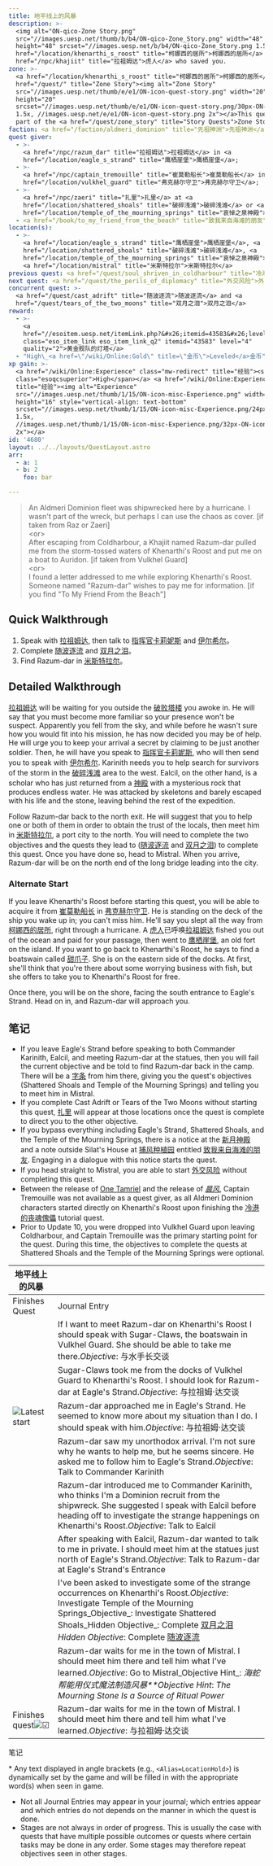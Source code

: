 ```yaml
---
title: 地平线上的风暴
description: >-
  <img alt="ON-qico-Zone Story.png"
  src="//images.uesp.net/thumb/b/b4/ON-qico-Zone_Story.png" width="48"
  height="48" srcset="//images.uesp.net/b/b4/ON-qico-Zone_Story.png 1.5x">前往<a
  href="/location/khenarthi_s_roost" title="柯娜西的居所">柯娜西的居所</a> to find the <a
  href="/npc/khajiit" title="拉祖姆达">虎人</a> who saved you.
zone: >-
  <a href="/location/khenarthi_s_roost" title="柯娜西的居所">柯娜西的居所</a><br><a
  href="/quest/" title="Zone Story"><img alt="Zone Story"
  src="//images.uesp.net/thumb/e/e1/ON-icon-quest-story.png" width="20"
  height="20"
  srcset="//images.uesp.net/thumb/e/e1/ON-icon-quest-story.png/30px-ON-icon-quest-story.png
  1.5x, //images.uesp.net/e/e1/ON-icon-quest-story.png 2x"></a>This quest is
  part of the <a href="/quest/zone_story" title="Story Quests">Zone Story</a>
faction: <a href="/faction/aldmeri_dominion" title="先祖神洲">先祖神洲</a>
quest giver:
  - >-
    <a href="/npc/razum_dar" title="拉祖姆达">拉祖姆达</a> in <a
    href="/location/eagle_s_strand" title="鹰栖崖堡">鹰栖崖堡</a>;
  - >-
    <a href="/npc/captain_tremouille" title="崔莫勒船长">崔莫勒船长</a> in <a
    href="/location/vulkhel_guard" title="弗克赫尔守卫">弗克赫尔守卫</a>;
  - >-
    <a href="/npc/zaeri" title="扎里">扎里</a> at <a
    href="/location/shattered_shoals" title="破碎浅滩">破碎浅滩</a> or <a
    href="/location/temple_of_the_mourning_springs" title="哀悼之泉神殿">哀悼之泉神殿</a>;
  - <a href="/book/to_my_friend_from_the_beach" title="致我来自海滩的朋友">致我来自海滩的朋友</a>
location(s):
  - >-
    <a href="/location/eagle_s_strand" title="鹰栖崖堡">鹰栖崖堡</a>, <a
    href="/location/shattered_shoals" title="破碎浅滩">破碎浅滩</a>, <a
    href="/location/temple_of_the_mourning_springs" title="哀悼之泉神殿">哀悼之泉神殿</a>,
    <a href="/location/mistral" title="米斯特拉尔">米斯特拉尔</a>
previous quest: <a href="/quest/soul_shriven_in_coldharbour" title="冷港的丧魂傀儡">冷港的丧魂傀儡</a>
next quest: <a href="/quest/the_perils_of_diplomacy" title="外交风险">外交风险</a>
concurrent quest: >-
  <a href="/quest/cast_adrift" title="随波逐流">随波逐流</a> and <a
  href="/quest/tears_of_the_two_moons" title="双月之泪">双月之泪</a>
reward:
  - >-
    <a
    href="//esoitem.uesp.net/itemLink.php?&#x26;itemid=43583&#x26;level=4&#x26;quality=2"
    class="eso_item_link eso_item_link_q2" itemid="43583" level="4"
    quality="2">黄金舰队的灯塔</a>
  - "High\_<a href=\"/wiki/Online:Gold\" title=\"金币\">Leveled</a>金币"
xp gain: >-
  <a href="/wiki/Online:Experience" class="mw-redirect" title="经验"><span
  class="esoqcsuperior">High</span></a> <a href="/wiki/Online:Experience"
  title="经验"><img alt="Experience"
  src="//images.uesp.net/thumb/1/15/ON-icon-misc-Experience.png" width="16"
  height="16" style="vertical-align: text-bottom"
  srcset="//images.uesp.net/thumb/1/15/ON-icon-misc-Experience.png/24px-ON-icon-misc-Experience.png
  1.5x,
  //images.uesp.net/thumb/1/15/ON-icon-misc-Experience.png/32px-ON-icon-misc-Experience.png
  2x"></a>
id: '4680'
layout: ../../layouts/QuestLayout.astro
arr:
  - a: 1
  - b: 2
    foo: bar

---
```


> An Aldmeri Dominion fleet was shipwrecked here by a hurricane. I wasn't part of the wreck, but perhaps I can use the
> chaos as cover. \[if taken from Raz or Zaeri]\
> \<or>\
> After escaping from Coldharbour, a Khajiit named Razum-dar pulled me from the storm-tossed waters of Khenarthi's Roost
> and put me on a boat to Auridon. \[if taken from Vulkhel Guard]\
> \<or>\
> I found a letter addressed to me while exploring Khenarthi's Roost. Someone named "Razum-dar" wishes to pay me for
> information. \[if you find "To My Friend From the Beach"]

## Quick Walkthrough

1. Speak with [拉祖姆达](/npc/razum_dar "拉祖姆达"), then talk to [指挥官卡莉妮斯](/npc/commander_karinith "指挥官卡莉妮斯") and
   [伊尔希尔](/npc/ealcil "伊尔希尔")。
2. Complete [随波逐流](/quest/cast_adrift "随波逐流") and [双月之泪](/quest/tears_of_the_two_moons "双月之泪")。
3. Find Razum-dar in [米斯特拉尔](/location/mistral "米斯特拉尔")。

## Detailed Walkthrough

[拉祖姆达](/npc/razum_dar "拉祖姆达") will be waiting for you outside the [破败塔楼](/location/ruined_tower "破败塔楼") you awoke in. He
will say that you must become more familiar so your presence won't be suspect. Apparently you fell from the sky, and
while before he wasn't sure how you would fit into his mission, he has now decided you may be of help. He will urge you
to keep your arrival a secret by claiming to be just another soldier. Then, he will have you speak to
[指挥官卡莉妮斯](/npc/commander_karinith "指挥官卡莉妮斯"), who will then send you to speak with [伊尔希尔](/npc/ealcil "伊尔希尔"). Karinith
needs you to help search for survivors of the storm in the [破碎浅滩](/location/shattered_shoals "破碎浅滩") area to the west.
Ealcil, on the other hand, is a scholar who has just returned from a [神殿](/location/temple "哀悼之泉神殿") with a mysterious
rock that produces endless water. He was attacked by skeletons and barely escaped with his life and the stone, leaving
behind the rest of the expedition.

Follow Razum-dar back to the north exit. He will suggest that you to help one or both of them in order to obtain the
trust of the locals, then meet him in [米斯特拉尔](/location/mistral "米斯特拉尔"), a port city to the north. You will need to
complete the two objectives and the quests they lead to ([随波逐流](/quest/cast_adrift "随波逐流") and
[双月之泪](/quest/tears_of_the_two_moons "双月之泪")) to complete this quest. Once you have done so, head to Mistral. When you
arrive, Razum-dar will be on the north end of the long bridge leading into the city.

### Alternate Start

If you leave Khenarthi's Roost before starting this quest, you will be able to acquire it from
[崔莫勒船长](/npc/captain_tremouille "崔莫勒船长") in [弗克赫尔守卫](/location/vulkhel_guard "弗克赫尔守卫"). He is standing on the deck of
the ship you wake up in; you can't miss him. He'll say you slept all the way from
[柯娜西的居所](/location/khenarthi_s_roost "柯娜西的居所"), right through a hurricane. A
[虎人](/wiki/Online:Khajiit "虎人")已呼唤[拉祖姆达](/npc/razum_dar "拉祖姆达") fished you out of the ocean and paid for your passage,
then went to [鹰栖崖堡](/location/eagle_s_strand "鹰栖崖堡"), an old fort on the island. If you want to go back to Khenarthi's
Roost, he says to find a boatswain called [甜爪子](/npc/sugar_claws "甜爪子"). She is on the eastern side of the docks. At
first, she'll think that you're there about some worrying business with fish, but she offers to take you to Khenarthi's
Roost for free.

Once there, you will be on the shore, facing the south entrance to Eagle's Strand. Head on in, and Razum-dar will
approach you.

## 笔记

- If you leave Eagle's Strand before speaking to both Commander Karinith, Ealcil, and meeting Razum-dar at the statues,
  then you will fail the current objective and be told to find Razum-dar back in the camp. There will be a
  [字条](/book/note "拉祖姆达的字条") from him there, giving you the quest's objectives (Shattered Shoals and Temple of the
  Mourning Springs) and telling you to meet him in Mistral.
- If you complete Cast Adrift or Tears of the Two Moons without starting this quest, [扎里](/npc/zaeri "扎里") will appear
  at those locations once the quest is complete to direct you to the other objective.
- If you bypass everything including Eagle's Strand, Shattered Shoals, and the Temple of the Mourning Springs, there is
  a notice at the [新月神殿](/location/temple_of_the_crescent_moons "新月神殿") and a note outside Silat's House at
  [捕风种植园](/location/windcatcher_plantation "捕风种植园") entitled [致我来自海滩的朋友](/book/to_my_friend_from_the_beach "致我来自海滩的朋友").
  Engaging in a dialogue with this notice starts the quest.
- If you head straight to Mistral, you are able to start [外交风险](/quest/the_perils_of_diplomacy "外交风险") without
  completing this quest.
- Between the release of [One Tamriel](/wiki/Online:One_Tamriel "One Tamriel") and the release of
  _[晨风](/wiki/Online:Morrowind "晨风")_, Captain Tremouille was not available as a quest giver, as all Aldmeri Dominion
  characters started directly on Khenarthi's Roost upon finishing the
  [冷港的丧魂傀儡](/quest/soul_shriven_in_coldharbour "冷港的丧魂傀儡") tutorial quest.
- Prior to Update 10, you were dropped into Vulkhel Guard upon leaving Coldharbour, and Captain Tremouille was the
  primary starting point for the quest. During this time, the objectives to complete the quests at Shattered Shoals and
  the Temple of the Mourning Springs were optional.

| 地平线上的风暴                                                   |                                                                                                                                                                                                                                                                                                                              |
| --------------------------------------------------------- | ---------------------------------------------------------------------------------------------------------------------------------------------------------------------------------------------------------------------------------------------------------------------------------------------------------------------------- |
| Finishes Quest                                            | Journal Entry                                                                                                                                                                                                                                                                                                                |
|                                                           | If I want to meet Razum-dar on Khenarthi's Roost I should speak with Sugar-Claws, the boatswain in Vulkhel Guard. She should be able to take me there._Objective_: 与水手长交谈                                                                                                                                                    |
|                                                           | Sugar-Claws took me from the docks of Vulkhel Guard to Khenarthi's Roost. I should look for Razum-dar at Eagle's Strand._Objective_: 与拉祖姆·达交谈                                                                                                                                                                                |
| ![Latest start](//images.uesp.net/5/5e/Blue_chevron.png)  | Razum-dar approached me in Eagle's Strand. He seemed to know more about my situation than I do. I should speak with him._Objective_: 与拉祖姆·达交谈                                                                                                                                                                                |
|                                                           | Razum-dar saw my unorthodox arrival. I'm not sure why he wants to help me, but he seems sincere. He asked me to follow him to Eagle's Strand._Objective_: Talk to Commander Karinith                                                                                                                                         |
|                                                           | Razum-dar introduced me to Commander Karinith, who thinks I'm a Dominion recruit from the shipwreck. She suggested I speak with Ealcil before heading off to investigate the strange happenings on Khenarthi's Roost._Objective_: Talk to Ealcil                                                                             |
|                                                           | After speaking with Ealcil, Razum-dar wanted to talk to me in private. I should meet him at the statues just north of Eagle's Strand._Objective_: Talk to Razum-dar at Eagle's Strand's Entrance                                                                                                                             |
|                                                           | I've been asked to investigate some of the strange occurrences on Khenarthi's Roost._Objective_: Investigate Temple of the Mourning Springs_Objective_: Investigate Shattered Shoals_Hidden Objective_: Complete [双月之泪](/quest/tears_of_the_two_moons "双月之泪") _Hidden Objective_: Complete [随波逐流](/quest/cast_adrift "随波逐流") |
|                                                           | Razum-dar waits for me in the town of Mistral. I should meet him there and tell him what I've learned._Objective_: Go to Mistral_Objective Hint_: _海蛇帮能用仪式魔法制造风暴**Objective Hint_: _The Mourning Stone Is a Source of Ritual Power_                                                                                          |
| Finishes quest![☑](//images.uesp.net/4/4d/Green_Tick.svg) | Razum-dar waits for me in the town of Mistral. I should meet him there and tell him what I've learned._Objective_: 与拉祖姆·达交谈                                                                                                                                                                                                  |

笔记

\* Any text displayed in angle brackets (e.g., `<Alias=LocationHold>`) is dynamically set by the game and will be filled
in with the appropriate word(s) when seen in game.

- Not all Journal Entries may appear in your journal; which entries appear and which entries do not depends on the
  manner in which the quest is done.
- Stages are not always in order of progress. This is usually the case with quests that have multiple possible outcomes
  or quests where certain tasks may be done in any order. Some stages may therefore repeat objectives seen in other
  stages.
